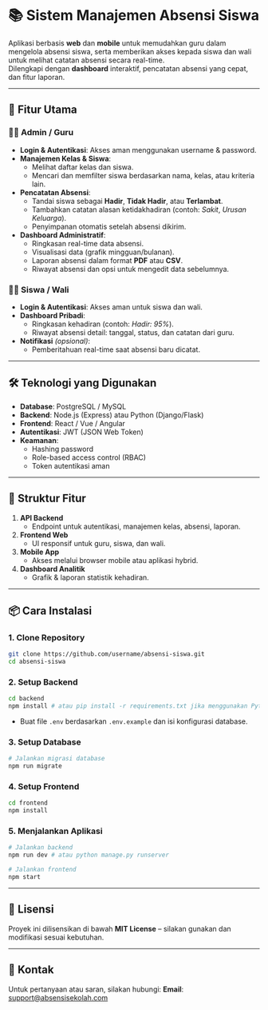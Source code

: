 
# 📚 Sistem Manajemen Absensi Siswa

Aplikasi berbasis **web** dan **mobile** untuk memudahkan guru dalam mengelola absensi siswa, serta memberikan akses kepada siswa dan wali untuk melihat catatan absensi secara real-time.  
Dilengkapi dengan **dashboard** interaktif, pencatatan absensi yang cepat, dan fitur laporan.

---

## 🚀 Fitur Utama

### 👩‍🏫 Admin / Guru
- **Login & Autentikasi**: Akses aman menggunakan username & password.
- **Manajemen Kelas & Siswa**:
  - Melihat daftar kelas dan siswa.
  - Mencari dan memfilter siswa berdasarkan nama, kelas, atau kriteria lain.
- **Pencatatan Absensi**:
  - Tandai siswa sebagai **Hadir**, **Tidak Hadir**, atau **Terlambat**.
  - Tambahkan catatan alasan ketidakhadiran (contoh: *Sakit*, *Urusan Keluarga*).
  - Penyimpanan otomatis setelah absensi dikirim.
- **Dashboard Administratif**:
  - Ringkasan real-time data absensi.
  - Visualisasi data (grafik mingguan/bulanan).
  - Laporan absensi dalam format **PDF** atau **CSV**.
  - Riwayat absensi dan opsi untuk mengedit data sebelumnya.

### 👨‍🎓 Siswa / Wali
- **Login & Autentikasi**: Akses aman untuk siswa dan wali.
- **Dashboard Pribadi**:
  - Ringkasan kehadiran (contoh: *Hadir: 95%*).
  - Riwayat absensi detail: tanggal, status, dan catatan dari guru.
- **Notifikasi** *(opsional)*:
  - Pemberitahuan real-time saat absensi baru dicatat.

---

## 🛠️ Teknologi yang Digunakan
- **Database**: PostgreSQL / MySQL  
- **Backend**: Node.js (Express) atau Python (Django/Flask)  
- **Frontend**: React / Vue / Angular  
- **Autentikasi**: JWT (JSON Web Token)  
- **Keamanan**:
  - Hashing password
  - Role-based access control (RBAC)
  - Token autentikasi aman

---

## 📂 Struktur Fitur
1. **API Backend**  
   - Endpoint untuk autentikasi, manajemen kelas, absensi, laporan.
2. **Frontend Web**  
   - UI responsif untuk guru, siswa, dan wali.
3. **Mobile App**  
   - Akses melalui browser mobile atau aplikasi hybrid.
4. **Dashboard Analitik**  
   - Grafik & laporan statistik kehadiran.

---

## 📦 Cara Instalasi

### 1. Clone Repository
```bash
git clone https://github.com/username/absensi-siswa.git
cd absensi-siswa
````

### 2. Setup Backend

```bash
cd backend
npm install # atau pip install -r requirements.txt jika menggunakan Python
```

* Buat file `.env` berdasarkan `.env.example` dan isi konfigurasi database.

### 3. Setup Database

```bash
# Jalankan migrasi database
npm run migrate
```

### 4. Setup Frontend

```bash
cd frontend
npm install
```

### 5. Menjalankan Aplikasi

```bash
# Jalankan backend
npm run dev # atau python manage.py runserver

# Jalankan frontend
npm start
```

---

## 📜 Lisensi

Proyek ini dilisensikan di bawah **MIT License** – silakan gunakan dan modifikasi sesuai kebutuhan.

---

## 📧 Kontak

Untuk pertanyaan atau saran, silakan hubungi:
**Email**: [support@absensisekolah.com](mailto:support@absensisekolah.com)


